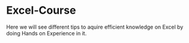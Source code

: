 # Excel-Course

Here we will see different tips to aquire efficient knowledge on Excel by doing Hands on Experience in it.
